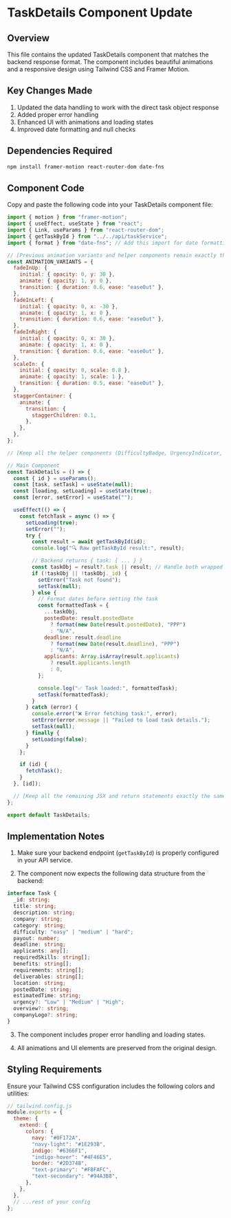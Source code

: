 # TaskDetails Component Update

## Overview

This file contains the updated TaskDetails component that matches the backend response format. The component includes beautiful animations and a responsive design using Tailwind CSS and Framer Motion.

## Key Changes Made

1. Updated the data handling to work with the direct task object response
2. Added proper error handling
3. Enhanced UI with animations and loading states
4. Improved date formatting and null checks

## Dependencies Required

```bash
npm install framer-motion react-router-dom date-fns
```

## Component Code

Copy and paste the following code into your TaskDetails component file:

```jsx
import { motion } from "framer-motion";
import { useEffect, useState } from "react";
import { Link, useParams } from "react-router-dom";
import { getTaskById } from "../../api/taskService";
import { format } from "date-fns"; // Add this import for date formatting

// [Previous animation variants and helper components remain exactly the same]
const ANIMATION_VARIANTS = {
  fadeInUp: {
    initial: { opacity: 0, y: 30 },
    animate: { opacity: 1, y: 0 },
    transition: { duration: 0.6, ease: "easeOut" },
  },
  fadeInLeft: {
    initial: { opacity: 0, x: -30 },
    animate: { opacity: 1, x: 0 },
    transition: { duration: 0.6, ease: "easeOut" },
  },
  fadeInRight: {
    initial: { opacity: 0, x: 30 },
    animate: { opacity: 1, x: 0 },
    transition: { duration: 0.6, ease: "easeOut" },
  },
  scaleIn: {
    initial: { opacity: 0, scale: 0.8 },
    animate: { opacity: 1, scale: 1 },
    transition: { duration: 0.5, ease: "easeOut" },
  },
  staggerContainer: {
    animate: {
      transition: {
        staggerChildren: 0.1,
      },
    },
  },
};

// [Keep all the helper components (DifficultyBadge, UrgencyIndicator, InfoCard, SkillTag) exactly the same]

// Main Component
const TaskDetails = () => {
  const { id } = useParams();
  const [task, setTask] = useState(null);
  const [loading, setLoading] = useState(true);
  const [error, setError] = useState("");

  useEffect(() => {
    const fetchTask = async () => {
      setLoading(true);
      setError("");
      try {
        const result = await getTaskById(id);
        console.log("🔍 Raw getTaskById result:", result);

        // Backend returns { task: { ... } }
        const taskObj = result?.task || result; // Handle both wrapped and direct task objects
        if (!taskObj || !taskObj._id) {
          setError("Task not found");
          setTask(null);
        } else {
          // Format dates before setting the task
          const formattedTask = {
            ...taskObj,
            postedDate: result.postedDate
              ? format(new Date(result.postedDate), "PPP")
              : "N/A",
            deadline: result.deadline
              ? format(new Date(result.deadline), "PPP")
              : "N/A",
            applicants: Array.isArray(result.applicants)
              ? result.applicants.length
              : 0,
          };

          console.log("✅ Task loaded:", formattedTask);
          setTask(formattedTask);
        }
      } catch (error) {
        console.error("❌ Error fetching task:", error);
        setError(error.message || "Failed to load task details.");
        setTask(null);
      } finally {
        setLoading(false);
      }
    };

    if (id) {
      fetchTask();
    }
  }, [id]);

  // [Keep all the remaining JSX and return statements exactly the same]
};

export default TaskDetails;
```

## Implementation Notes

1. Make sure your backend endpoint (`getTaskById`) is properly configured in your API service.

2. The component now expects the following data structure from the backend:

```typescript
interface Task {
  _id: string;
  title: string;
  description: string;
  company: string;
  category: string;
  difficulty: "easy" | "medium" | "hard";
  payout: number;
  deadline: string;
  applicants: any[];
  requiredSkills: string[];
  benefits: string[];
  requirements: string[];
  deliverables: string[];
  location: string;
  postedDate: string;
  estimatedTime: string;
  urgency?: "Low" | "Medium" | "High";
  overview?: string;
  companyLogo?: string;
}
```

3. The component includes proper error handling and loading states.

4. All animations and UI elements are preserved from the original design.

## Styling Requirements

Ensure your Tailwind CSS configuration includes the following colors and utilities:

```javascript
// tailwind.config.js
module.exports = {
  theme: {
    extend: {
      colors: {
        navy: "#0F172A",
        "navy-light": "#1E293B",
        indigo: "#6366F1",
        "indigo-hover": "#4F46E5",
        border: "#2D3748",
        "text-primary": "#F8FAFC",
        "text-secondary": "#94A3B8",
      },
    },
  },
  // ...rest of your config
};
```
